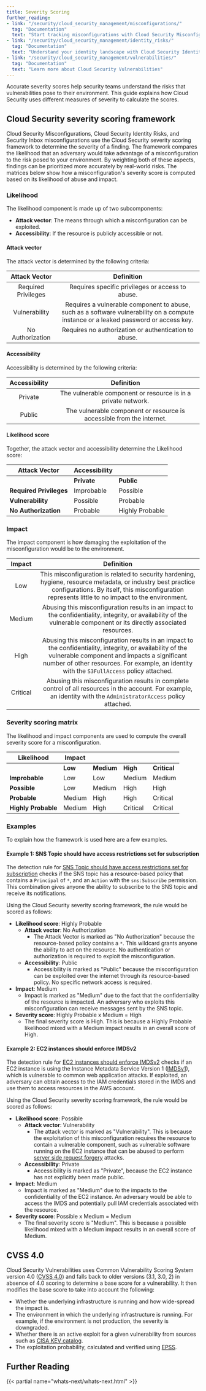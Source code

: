 ```yaml
---
title: Severity Scoring
further_reading:
- link: "/security/cloud_security_management/misconfigurations/"
  tag: "Documentation"
  text: "Start tracking misconfigurations with Cloud Security Misconfigurations"
- link: "/security/cloud_security_management/identity_risks/"
  tag: "Documentation"
  text: "Understand your identity landscape with Cloud Security Identity Risks"
- link: "/security/cloud_security_management/vulnerabilities/"
  tag: "Documentation"
  text: "Learn more about Cloud Security Vulnerabilities"
---
```


Accurate severity scores help security teams understand the risks that vulnerabilities pose to their environment. This guide explains how Cloud Security uses different measures of severity to calculate the scores.

## Cloud Security severity scoring framework

Cloud Security Misconfigurations, Cloud Security Identity Risks, and Security Inbox misconfigurations use the Cloud Security severity scoring framework to determine the severity of a finding. The framework compares the likelihood that an adversary would take advantage of a misconfiguration to the risk posed to your environment. By weighting both of these aspects, findings can be prioritized more accurately by real-world risks. The matrices below show how a misconfiguration's severity score is computed based on its likelihood of abuse and impact.

### Likelihood

The likelihood component is made up of two subcomponents:

* **Attack vector**: The means through which a misconfiguration can be exploited.
* **Accessibility**: If the resource is publicly accessible or not.

#### Attack vector 

The attack vector is determined by the following criteria:

|    Attack Vector    |                                                              Definition                                                              |
|:-------------------:|:------------------------------------------------------------------------------------------------------------------------------------:|
| Required Privileges |                                           Requires specific privileges or access to abuse.                                           |
|    Vulnerability    | Requires a vulnerable component to abuse, such as a software vulnerability on a compute instance or a leaked password or access key. |
|  No Authorization   |                                        Requires no authorization or authentication to abuse.                                         |

#### Accessibility

Accessibility is determined by the following criteria:

| Accessibility |                              Definition                               |
|:-------------:|:---------------------------------------------------------------------:|
|    Private    |     The vulnerable component or resource is in a private network.     |
|    Public     | The vulnerable component or resource is accessible from the internet. |

#### Likelihood score

Together, the attack vector and accessibility determine the Likelihood score:

| Attack Vector           | Accessibility |                 |
|-------------------------|---------------|-----------------|
|                         | **Private**   | **Public**      |
| **Required Privileges** | Improbable    | Possible        |
| **Vulnerability**       | Possible      | Probable        |
| **No Authorization**    | Probable      | Highly Probable |

### Impact

The impact component is how damaging the exploitation of the misconfiguration would be to the environment.

|  Impact  |                                                                                                                 Definition                                                                                                                |
|:--------:|:-----------------------------------------------------------------------------------------------------------------------------------------------------------------------------------------------------------------------------------------:|
|    Low   | This misconfiguration is related to security hardening, hygiene, resource metadata, or industry best practice configurations. By itself, this misconfiguration represents little to no impact to the environment.                                                                                                             |
|  Medium  | Abusing this misconfiguration results in an impact to the confidentiality, integrity, or availability of the vulnerable component or its directly associated resources.                                                                   |
|   High   | Abusing this misconfiguration results in an impact to the confidentiality, integrity, or availability of the vulnerable component and impacts a significant number of other resources. For example, an identity with the `S3FullAccess` policy attached. |
| Critical | Abusing this misconfiguration results in complete control of all resources in the account. For example, an identity with the `AdministratorAccess` policy attached. |

### Severity scoring matrix

The likelihood and impact components are used to compute the overall severity score for a misconfiguration.

| Likelihood          | Impact  |            |          |              |
|---------------------|---------|------------|----------|--------------|
|                     | **Low** | **Medium** | **High** | **Critical** |
| **Improbable**      | Low     | Low        | Medium   | Medium       |
| **Possible**        | Low     | Medium     | High     | High         |
| **Probable**        | Medium  | High       | High     | Critical     |
| **Highly Probable** | Medium  | High       | Critical | Critical     |

### Examples

To explain how the framework is used here are a few examples.

#### Example 1: SNS Topic should have access restrictions set for subscription

The detection rule for [SNS Topic should have access restrictions set for subscription][1] checks if the SNS topic has a resource-based policy that contains a `Principal` of `*`, and an `Action` with the `sns:Subscribe` permission. This combination gives anyone the ability to subscribe to the SNS topic and receive its notifications. 

Using the Cloud Security severity scoring framework, the rule would be scored as follows:

- **Likelihood score**: Highly Probable
  - **Attack vector**: No Authorization
    - The Attack Vector is marked as "No Authorization" because the resource-based policy contains a `*`. This wildcard grants anyone the ability to act on the resource. No authentication or authorization is required to exploit the misconfiguration.
  - **Accessibility**: Public
    - Accessibility is marked as "Public" because the misconfiguration can be exploited over the internet through its resource-based policy. No specific network access is required.
- **Impact**: Medium
  - Impact is marked as "Medium" due to the fact that the confidentiality of the resource is impacted. An adversary who exploits this misconfiguration can receive messages sent by the SNS topic.
- **Severity score**: Highly Probable x Medium = High
  - The final severity score is High. This is because a Highly Probable likelihood mixed with a Medium impact results in an overall score of High.

#### Example 2: EC2 instances should enforce IMDSv2

The detection rule for [EC2 instances should enforce IMDSv2][2] checks if an EC2 instance is using the Instance Metadata Service Version 1 ([IMDSv1][3]), which is vulnerable to common web application attacks. If exploited, an adversary can obtain access to the IAM credentials stored in the IMDS and use them to access resources in the AWS account.

Using the Cloud Security severity scoring framework, the rule would be scored as follows:

- **Likelihood score**: Possible
  - **Attack vector**: Vulnerability
    - The attack vector is marked as "Vulnerability". This is because the exploitation of this misconfiguration requires the resource to contain a vulnerable component, such as vulnerable software running on the EC2 instance that can be abused to perform [server side request forgery][4] attacks.
  - **Accessibility**: Private
    - Accessibility is marked as "Private", because the EC2 instance has not explicitly been made public.
- **Impact**: Medium
  - Impact is marked as "Medium" due to the impacts to the confidentiality of the EC2 instance. An adversary would be able to access the IMDS and potentially pull IAM credentials associated with the resource.
- **Severity score**: Possible x Medium = Medium
  - The final severity score is "Medium". This is because a possible likelihood mixed with a Medium impact results in an overall score of Medium.

## CVSS 4.0

Cloud Security Vulnerabilities uses Common Vulnerability Scoring System version 4.0 ([CVSS 4.0][5]) and falls back to older versions (3.1, 3.0, 2) in absence of 4.0 scoring to determine a base score for a vulnerability. It then modifies the base score to take into account the following:

- Whether the underlying infrastructure is running and how wide-spread the impact is.
- The environment in which the underlying infrastructure is running. For example, if the environment is not production, the severity is downgraded.
- Whether there is an active exploit for a given vulnerability from sources such as [CISA KEV catalog][6].
- The exploitation probability, calculated and verified using [EPSS][7].

## Further Reading

{{< partial name="whats-next/whats-next.html" >}}

[1]: https://docs.datadoghq.com/security/default_rules/aws-sns-topic-sns-topic-should-have-access-restrictions-set-for-subscription/
[2]: https://docs.datadoghq.com/security/default_rules/aws-ec2-instance-ec2-instances-and-autoscaling-groups-should-enforce-imdsv2/
[3]: https://hackingthe.cloud/aws/general-knowledge/intro_metadata_service/
[4]: https://hackingthe.cloud/aws/exploitation/ec2-metadata-ssrf/
[5]: https://www.first.org/cvss/v4-0/
[6]: https://www.cisa.gov/known-exploited-vulnerabilities-catalog
[7]: https://www.first.org/epss/
